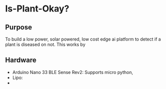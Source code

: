 # Is-Plant-Okay?
## Purpose
To build a low power, solar powered, low cost edge ai platform to detect if a plant is diseased on not. This works by 

## Hardware
- Arduino Nano 33 BLE Sense Rev2: Supports micro python, 
- Lipo:
- 